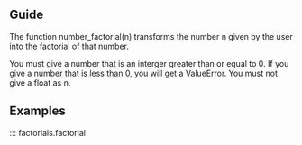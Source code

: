 ## Guide

The function number_factorial(n) transforms the number n given by the user into the factorial of that number.

You must give a number that is an interger greater than or equal to 0. If you give a number that is less than 0, you will get a ValueError. You must not give a float as n.

## Examples

::: factorials.factorial
